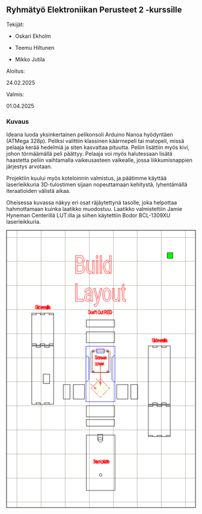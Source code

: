 ## Ryhmätyö Elektroniikan Perusteet 2 -kurssille

Tekijät:

- Oskari Ekholm

- Teemu Hiltunen

- Mikko Jutila


Aloitus:

24.02.2025

Valmis:

01.04.2025



### Kuvaus

Ideana luoda yksinkertainen pelikonsoli Arduino Nanoa hyödyntäen (ATMega 328p). Peliksi valittiin klassinen käärmepeli tai matopeli, missä pelaaja kerää hedelmiä ja siten kasvattaa pituutta. Peliin lisättiin myös kivi, johon törmäämällä peli päättyy. Pelaaja voi myös halutessaan lisätä haastetta peliin vaihtamalla vaikeusasteen vaikealle, jossa liikkumisnappien järjestys arvotaan.


Projektiin kuului myös koteloinnin valmistus, ja päätimme käyttää laserleikkuria 3D-tulostimen sijaan nopeuttamaan kehitystä, lyhentämällä iteraatioiden välistä aikaa.


Oheisessa kuvassa näkyy eri osat räjäytettynä tasolle, joka helpottaa hahmottamaan kuinka laatikko muodostuu. 
Laatikko valmistettiin Jamie Hyneman Centerillä LUT:illa ja siihen käytettiin Bodor BCL-1309XU laserleikkuria.


![layout image](layout.png)


